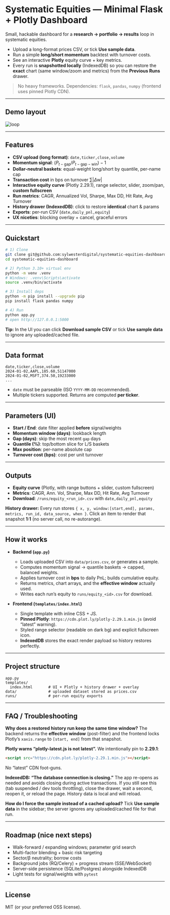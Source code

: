 # Systematic Equities — Minimal Flask + Plotly Dashboard

Small, hackable dashboard for a **research → portfolio → results** loop in systematic equities.

* Upload a long-format prices CSV, or tick **Use sample data**.
* Run a simple **long/short momentum** backtest with turnover costs.
* See an interactive **Plotly** equity curve + key metrics.
* Every run is **snapshotted locally** (IndexedDB) so you can restore the **exact** chart (same window/zoom and metrics) from the **Previous Runs** drawer.

> No heavy frameworks. Dependencies: `flask`, `pandas`, `numpy` (frontend uses pinned Plotly CDN).

---

## Demo layout

![loop](https://github.com/user-attachments/assets/c4fe4606-87de-4eb0-9d2e-8f88f2fdbd8a)

---

## Features

* **CSV upload (long format)**: `date,ticker,close,volume`
* **Momentum signal**: $(P_{t-\text{gap}} / P_{t-\text{gap}-\text{win}}) - 1$
* **Dollar-neutral baskets**: equal-weight long/short by quantile, per-name cap
* **Transaction cost** in bps on turnover $\sum |\Delta w|$
* **Interactive equity curve** (Plotly 2.29.1), range selector, slider, zoom/pan, **custom fullscreen**
* **Run metrics**: CAGR, Annualized Vol, Sharpe, Max DD, Hit Rate, Avg Turnover
* **History drawer (IndexedDB)**: click to restore **identical** chart & params
* **Exports**: per-run CSV (`date,daily_pnl,equity`)
* **UX niceties**: blocking overlay + cancel, graceful errors

---

## Quickstart

```bash
# 1) Clone
git clone git@github.com:sylwesterdigital/systematic-equities-dashboard.git
cd systematic-equities-dashboard

# 2) Python 3.10+ virtual env
python -m venv .venv
# Windows: .venv\Scripts\activate
source .venv/bin/activate

# 3) Install deps
python -m pip install --upgrade pip
pip install flask pandas numpy

# 4) Run
python app.py
# open http://127.0.0.1:5000
```

**Tip:** In the UI you can click **Download sample CSV** or tick **Use sample data** to ignore any uploaded/cached file.

---

## Data format

```csv
date,ticker,close,volume
2024-01-02,AAPL,185.60,51147000
2024-01-02,MSFT,374.50,19233000
...
```

* `date` must be parseable (ISO `YYYY-MM-DD` recommended).
* Multiple tickers supported. Returns are computed **per ticker**.

---

## Parameters (UI)

* **Start / End**: date filter applied **before** signal/weights
* **Momentum window (days)**: lookback length
* **Gap (days)**: skip the most recent `gap` days
* **Quantile (%)**: top/bottom slice for L/S baskets
* **Max position**: per-name absolute cap
* **Turnover cost (bps)**: cost per unit turnover

---

## Outputs

* **Equity curve** (Plotly, with range buttons + slider, custom fullscreen)
* **Metrics**: CAGR, Ann. Vol, Sharpe, Max DD, Hit Rate, Avg Turnover
* **Download**: `/runs/equity_<run_id>.csv` with `date,daily_pnl,equity`

**History drawer:** Every run stores `{ x, y, window:[start,end], params, metrics, run_id, data_source, when }`.
Click an item to render that snapshot **1:1** (no server call, no re-autorange).

---

## How it works

* **Backend (`app.py`)**

  * Loads uploaded CSV into `data/prices.csv`, or generates a sample.
  * Computes momentum signal → quantile baskets → capped, balanced weights.
  * Applies turnover cost in **bps** to daily PnL; builds cumulative equity.
  * Returns metrics, chart arrays, and the **effective window** actually used.
  * Writes each run’s equity to `runs/equity_<id>.csv` for download.

* **Frontend (`templates/index.html`)**

  * Single template with inline CSS + JS.
  * **Pinned Plotly**: `https://cdn.plot.ly/plotly-2.29.1.min.js` (avoid “latest” warning).
  * Styled range selector (readable on dark bg) and explicit fullscreen icon.
  * **IndexedDB** stores the exact render payload so history restores perfectly.

---

## Project structure

```
app.py
templates/
  index.html       # UI + Plotly + history drawer + overlay
data/              # uploaded dataset stored as prices.csv
runs/              # per-run equity exports
```

---

## FAQ / Troubleshooting

**Why does a restored history run keep the same time window?**
The backend returns the **effective window** (post-filter) and the frontend locks Plotly’s `xaxis.range` to `[start, end]` from that snapshot.

**Plotly warns “plotly-latest.js is not latest”.**
We intentionally pin to **2.29.1**:

```html
<script src="https://cdn.plot.ly/plotly-2.29.1.min.js"></script>
```

No “latest” CDN foot-guns.

**IndexedDB: “The database connection is closing.”**
The app re-opens as needed and avoids closing during active transactions. If you still see this (tab suspended / dev tools throttling), close the drawer, wait a second, reopen it, or reload the page. History data is local and will reload.

**How do I force the sample instead of a cached upload?**
Tick **Use sample data** in the sidebar; the server ignores any uploaded/cached file for that run.

---

## Roadmap (nice next steps)

* Walk-forward / expanding windows; parameter grid search
* Multi-factor blending + basic risk targeting
* Sector/β neutrality; borrow costs
* Background jobs (RQ/Celery) + progress stream (SSE/WebSocket)
* Server-side persistence (SQLite/Postgres) alongside IndexedDB
* Light tests for signal/weights with `pytest`

---

## License

MIT (or your preferred OSS license).

